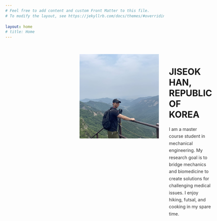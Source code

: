 ```yaml
---
# Feel free to add content and custom Front Matter to this file.
# To modify the layout, see https://jekyllrb.com/docs/themes/#overriding-theme-defaults

layout: home
# title: Home
---
```


<div class="profile">
  <img src="/assets/img/IMG_3929.jpeg" alt="Profile photo" class="profile-image">
  <div class="profile-text">
    <h1>JISEOK HAN, REPUBLIC OF KOREA</h1>
    <p>I am a master course student in mechanical engineering. My research goal is to bridge mechanics and biomedicine to create solutions for challenging medical issues. I enjoy hiking, futsal, and cooking in my spare time.</p>
  </div>
</div>

<style>
/* 1) 프로필 컨테이너 최대 폭 지정 + 가로 중앙 정렬 */
.profile {
  display: flex;
  align-items: flex-start;
  /* 부모보다 작거나 뷰포트보다 작게 고정 너비/퍼센트를 줍니다 */
  width: 50%;          /* 부모 너비의 90% */
  max-width: 1200px;   /* 또는 px 단위 최대값 */
  margin-left: auto;
  margin-right: 80 %;    /* 좌우 마진 자동—가운데 정렬 */
  gap: 2rem;
  padding: 2rem 1rem;
}

/* 2) 왼쪽 이미지 영역 */
.profile-image {
  flex: 0 0 50%;        /* 컨테이너 너비의 50% 고정 */
}
.profile-image img {
  width: 50%;
  height: auto;
  display: block;
  border-radius: 8px;
  object-fit: cover;
}

/* 3) 오른쪽 텍스트 영역 */
.profile-text {
  flex: 0 0 50%;
  box-sizing: border-box;
}
.profile-text h2 {
  margin: 0 0 1rem;
  color: #298019;
  font-size: 2rem;
  line-height: 1.2;
}
.profile-text p {
  margin: 0 0 1.5rem;
  line-height: 1.6;
  color: #333;
}
.linkedin-icon {
  font-size: 1.5rem;
  color: #0077B5;
  text-decoration: none;
  display: inline-block;
}

/* 4) 모바일 대응: 768px 이하에선 세로 정렬 */
@media (max-width: 768px) {
  .profile {
    flex-direction: column;
  }
  .profile-image,
  .profile-text {
    flex: 0 0 auto;
    width: 100%;
  }
  .profile-text {
    margin-top: 1.5rem;
  }
}
</style>
